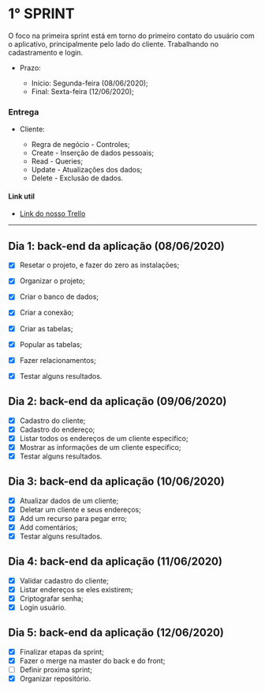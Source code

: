 # 1° SPRINT

O foco na primeira sprint está em torno do primeiro contato do usuário com o
aplicativo, principalmente pelo lado do cliente. Trabalhando no cadastramento e
login.

- Prazo: 

    - Inicio: Segunda-feira (08/06/2020); 
    - Final: Sexta-feira (12/06/2020);

### Entrega

- Cliente:

    - Regra de negócio - Controles;
    - Create - Inserção de dados pessoais;
    - Read - Queries;
    - Update - Atualizações dos dados;
    - Delete - Exclusão de dados.


#### Link util

- [Link do nosso Trello](https://trello.com/b/Y9fmF1ye/find)

---

## Dia 1: back-end da aplicação (08/06/2020)

- [x] Resetar o projeto, e fazer do zero as instalações;
- [x] Organizar o projeto;
- [x] Criar o banco de dados;
- [x] Criar a conexão;
- [x] Criar as tabelas;
- [x] Popular as tabelas;
- [x] Fazer relacionamentos;
- [x] Testar alguns resultados.


## Dia 2: back-end da aplicação (09/06/2020)

- [x] Cadastro do cliente;
- [x] Cadastro do endereço;
- [x] Listar todos os endereços de um cliente especifico;
- [x] Mostrar as informações de um cliente especifico;
- [x] Testar alguns resultados.

## Dia 3: back-end da aplicação (10/06/2020)

- [x] Atualizar dados de um cliente;
- [x] Deletar um cliente e seus endereços;
- [x] Add um recurso para pegar erro;
- [x] Add comentários;
- [x] Testar alguns resultados.

## Dia 4: back-end da aplicação (11/06/2020)

- [x] Validar cadastro do cliente;
- [x] Listar endereços se eles existirem; 
- [x] Criptografar senha;
- [x] Login usuário.

## Dia 5: back-end da aplicação (12/06/2020)

- [x] Finalizar etapas da sprint;
- [x] Fazer o merge na master do back e do front;
- [ ] Definir proxima sprint;
- [x] Organizar repositório.